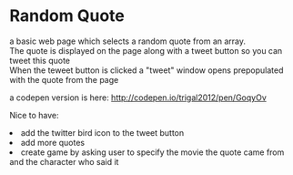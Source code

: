 <h1>Random Quote</h1>
<p>a basic web page which selects a random quote from an array.</br>
The quote is displayed on the page along with a tweet button so you can tweet this quote</br>
When the teweet button is clicked a "tweet" window opens prepopulated with the quote from the page</p>

a codepen version is here:
http://codepen.io/trigal2012/pen/GoqyOv

<p>Nice to have:</p>
<li>add the twitter bird icon to the tweet button</li>
<li>add more quotes</li>
<li>create game by asking user to specify the movie the quote came from and the character who said it</li>
